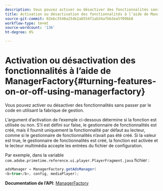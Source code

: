 ```yaml
---
description: Vous pouvez activer ou désactiver des fonctionnalités sans passer par le code en utilisant la fabrique de gestion.
title: Activation ou désactivation des fonctionnalités à l’aide de ManagerFactory
source-git-commit: 02ebc3548a254b2a6554f1ab34afbb3ea5f09bb8
workflow-type: tm+mt
source-wordcount: '136'
ht-degree: 0%

---
```


# Activation ou désactivation des fonctionnalités à l’aide de ManagerFactory{#turning-features-on-or-off-using-managerfactory}

Vous pouvez activer ou désactiver des fonctionnalités sans passer par le code en utilisant la fabrique de gestion.

L’argument d’activation de l’exemple ci-dessous détermine si la fonction est utilisée ou non. S’il est défini sur false, le gestionnaire de fonctionnalités est créé, mais il fournit uniquement la fonctionnalité par défaut au lecteur, comme si le gestionnaire de fonctionnalités n’avait pas été créé. Si la valeur est true, le gestionnaire de fonctionnalités est créé, la fonction est activée et le lecteur multimédia accepte les entrées du fichier de configuration.

Par exemple, dans la variable `com.adobe.primetime.reference.ui.player.PlayerFragment.java` fichier :

```java
adsManager = ManagerFactory.getAdsManager( 
<b>true</b>, config, mediaPlayer);
```

**Documentation de l’API**: [ManagerFactory](https://help.adobe.com/en_US/primetime/api/reference_implementation/android/javadoc/com/adobe/primetime/reference/manager/ManagerFactory.html)
